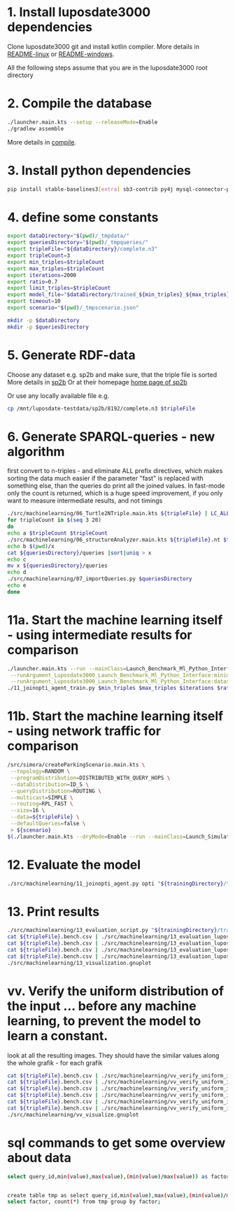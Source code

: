 # 1. Install luposdate3000 dependencies

Clone luposdate3000 git and install kotlin compiler. More details
in [README-linux](documentation/installation/README-linux.md)
or [README-windows](documentation/installation/README-windows.md).

All the following steps assume that you are in the luposdate3000 root directory

# 2. Compile the database

```bash
./launcher.main.kts --setup --releaseMode=Enable
./gradlew assemble
```

More details in [compile](documentation/README-usage-compile.md).

# 3. Install python dependencies

```bash
pip install stable-baselines3[extra] sb3-contrib py4j mysql-connector-python
```

# 4. define some constants
```bash
export dataDirectory="$(pwd)/_tmpdata/"
export queriesDirectory="$(pwd)/_tmpqueries/"
export tripleFile="${dataDirectory}/complete.n3"
export tripleCount=3
export min_triples=$tripleCount
export max_triples=$tripleCount
export iterations=2000
export ratio=0.7
export limit_triples=$tripleCount
export model_file="$dataDirectory/trained_${min_triples}_${max_triples}_${iterations}_${ratio}_${limit_triples}_.model"
export timeout=10
export scenario="$(pwd)/_tmpscenario.json"

mkdir -p $dataDirectory
mkdir -p $queriesDirectory
```
# 5. Generate RDF-data

Choose any dataset e.g. sp2b and make sure, that the triple file is sorted More details
in [sp2b](documentation/README-real-world-benchmark-data.md)
Or at their homepage [home page of sp2b](http://dbis.informatik.uni-freiburg.de/index.php?project=SP2B/download.php)

Or use any locally available file e.g.

```bash
cp /mnt/luposdate-testdata/sp2b/8192/complete.n3 $tripleFile
```

# 6. Generate SPARQL-queries - new algorithm

first convert to n-triples - and eliminate ALL prefix directives, which makes sorting the data much easier
if the parameter "fast" is replaced with something else, than the queries do print all the joined values.
In fast-mode only the count is returned, which is a huge speed improvement, if you only want to measure intermediate results, and not timings

```bash
./src/machinelearning/06_Turtle2NTriple.main.kts ${tripleFile} | LC_ALL=C sort > ${tripleFile}.nt
for tripleCount in $(seq 3 20)
do
echo a $tripleCount $tripleCount
./src/machinelearning/06_structureAnalyzer.main.kts ${tripleFile}.nt $tripleCount $queriesDirectory fast
echo b $(pwd)/x
cat ${queriesDirectory}/queries |sort|uniq > x
echo c
mv x ${queriesDirectory}/queries
echo d
./src/machinelearning/07_importQueries.py $queriesDirectory
echo e
done
```

# 11a. Start the machine learning itself - using intermediate results for comparison

```bash
./launcher.main.kts --run --mainClass=Launch_Benchmark_Ml_Python_Interface \
 --runArgument_Luposdate3000_Launch_Benchmark_Ml_Python_Interface:minimumTime=$timeout \
 --runArgument_Luposdate3000_Launch_Benchmark_Ml_Python_Interface:datasourceFiles=${tripleFile} &
./11_joinopti_agent_train.py $min_triples $max_triples $iterations $ratio ${tripleFile} $model_file $limit_triples
```

# 11b. Start the machine learning itself - using network traffic for comparison

```bash
/src/simora/createParkingScenario.main.kts \
 --topology=RANDOM \
 --programDistribution=DISTRIBUTED_WITH_QUERY_HOPS \
 --dataDistribution=ID_S \
 --queryDistribution=ROUTING \
 --multicast=SIMPLE \
 --routing=RPL_FAST \
 --size=16 \
 --data=${tripleFile} \
 --defaultQueries=false \
 > ${scenario}
$(./launcher.main.kts --dryMode=Enable --run --mainClass=Launch_Simulator_Config | grep ^exec | sed "s/exec :: //g")  "JavaBridge" ${scenario}
```

# 12. Evaluate the model

```bash
./src/machinelearning/11_joinopti_agent.py opti "${trainingDirectory}/train.me.test${ratio}_$((10-ratio))" "${trainingDirectory}/train.me.train${ratio}_$((10-ratio)).$trainingSteps.ppo_model"
```

# 13. Print results

```bash
./src/machinelearning/13_evaluation_script.py "${trainingDirectory}/train.me.train${ratio}_$((10-ratio)).$trainingSteps.ppo_model.evaluation"
cat ${tripleFile}.bench.csv | ./src/machinelearning/13_evaluation_luposdate_script.main.kts joinResultsFor 15 luposdateWouldChoose > luposResults.csv
cat ${tripleFile}.bench.csv | ./src/machinelearning/13_evaluation_luposdate_script.main.kts timeFor 15 luposdateWouldChoose > luposTime.csv
cat ${tripleFile}.bench.csv | ./src/machinelearning/13_evaluation_luposdate_script.main.kts joinResultsFor 15 random > randomResults.csv
cat ${tripleFile}.bench.csv | ./src/machinelearning/13_evaluation_luposdate_script.main.kts timeFor 15 random > randomTime.csv
./src/machinelearning/13_visualization.gnuplot
```

# vv. Verify the uniform distribution of the input ... before any machine learning, to prevent the model to learn a constant.

look at all the resulting images.
They should have the similar values along the whole grafik - for each grafik

```bash
cat ${tripleFile}.bench.csv | ./src/machinelearning/vv_verify_uniform_input_data.main.kts joinResultsFor 15 abs > results_abs.csv
cat ${tripleFile}.bench.csv | ./src/machinelearning/vv_verify_uniform_input_data.main.kts joinResultsFor 15 rel > results_rel.csv
cat ${tripleFile}.bench.csv | ./src/machinelearning/vv_verify_uniform_input_data.main.kts timeFor 15 abs > time_abs.csv
cat ${tripleFile}.bench.csv | ./src/machinelearning/vv_verify_uniform_input_data.main.kts timeFor 15 rel > time_rel.csv
cat ${tripleFile}.bench.csv | ./src/machinelearning/vv_verify_uniform_input_data.main.kts networkTrafficFor 15 abs > networkTraffic_abs.csv
cat ${tripleFile}.bench.csv | ./src/machinelearning/vv_verify_uniform_input_data.main.kts networkTrafficFor 15 rel > networkTraffic_rel.csv
./src/machinelearning/vv_visualize.gnuplot
```

# sql commands to get some overview about data
```bash
select query_id,min(value),max(value),(min(value)/max(value)) as factor,count(value) from benchmark_values where value>0 group by query_id order by factor;


create table tmp as select query_id,min(value),max(value),(min(value)/max(value)) as factor,count(value) from benchmark_values where value>0 group by query_id order by factor;
select factor, count(*) from tmp group by factor;

```
